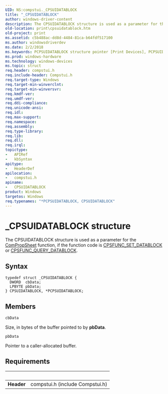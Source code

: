 ```yaml
---
UID: NS:compstui._CPSUIDATABLOCK
title: "_CPSUIDATABLOCK"
author: windows-driver-content
description: The CPSUIDATABLOCK structure is used as a parameter for the ComPropSheet function, if the function code is CPSFUNC_SET_DATABLOCK or CPSFUNC_QUERY_DATABLOCK.
old-location: print\cpsuidatablock.htm
old-project: print
ms.assetid: c5b488ac-dd8d-4484-81ca-b64fdf517100
ms.author: windowsdriverdev
ms.date: 2/2/2018
ms.keywords: PCPSUIDATABLOCK structure pointer [Print Devices], PCPSUIDATABLOCK, compstui/PCPSUIDATABLOCK, CPSUIDATABLOCK, CPSUIDATABLOCK structure [Print Devices], _CPSUIDATABLOCK, *PCPSUIDATABLOCK, compstui/CPSUIDATABLOCK, cpsuifnc_c9e406f5-1d6a-403d-a286-89cf199a09d2.xml, print.cpsuidatablock
ms.prod: windows-hardware
ms.technology: windows-devices
ms.topic: struct
req.header: compstui.h
req.include-header: Compstui.h
req.target-type: Windows
req.target-min-winverclnt: 
req.target-min-winversvr: 
req.kmdf-ver: 
req.umdf-ver: 
req.ddi-compliance: 
req.unicode-ansi: 
req.idl: 
req.max-support: 
req.namespace: 
req.assembly: 
req.type-library: 
req.lib: 
req.dll: 
req.irql: 
topictype:
-	APIRef
-	kbSyntax
apitype:
-	HeaderDef
apilocation:
-	compstui.h
apiname:
-	CPSUIDATABLOCK
product: Windows
targetos: Windows
req.typenames: "*PCPSUIDATABLOCK, CPSUIDATABLOCK"
---
```


# _CPSUIDATABLOCK structure
The CPSUIDATABLOCK structure is used as a parameter for the <a href="https://msdn.microsoft.com/library/windows/hardware/ff546207">ComPropSheet</a> function, if the function code is <a href="https://msdn.microsoft.com/library/windows/hardware/ff547036">CPSFUNC_SET_DATABLOCK</a> or <a href="https://msdn.microsoft.com/library/windows/hardware/ff546425">CPSFUNC_QUERY_DATABLOCK</a>.

## Syntax
````
typedef struct _CPSUIDATABLOCK {
  DWORD  cbData;
  LPBYTE pbData;
} CPSUIDATABLOCK, *PCPSUIDATABLOCK;
````

## Members


`cbData`

Size, in bytes of the buffer pointed to by <b>pbData</b>.

`pbData`

Pointer to a caller-allocated buffer.


## Requirements
| &nbsp; | &nbsp; |
| ---- |:---- |
| **Header** | compstui.h (include Compstui.h) |